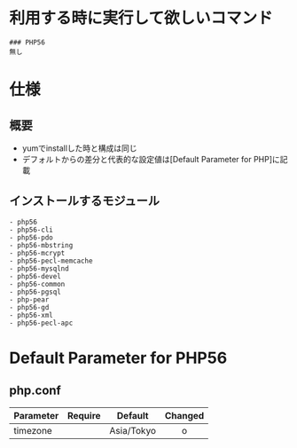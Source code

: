 # 利用する時に実行して欲しいコマンド
    ### PHP56
    無し

# 仕様
## 概要
* yumでinstallした時と構成は同じ
* デフォルトからの差分と代表的な設定値は[Default Parameter for PHP]に記載

## インストールするモジュール
    - php56
    - php56-cli
    - php56-pdo
    - php56-mbstring
    - php56-mcrypt
    - php56-pecl-memcache
    - php56-mysqlnd
    - php56-devel
    - php56-common
    - php56-pgsql
    - php-pear
    - php56-gd
    - php56-xml
    - php56-pecl-apc

# Default Parameter for PHP56
## php.conf
|Parameter|Require|Default|Changed|
| ------- |:-----:|-------|:-----:|
|timezone |       |Asia/Tokyo|o      |
